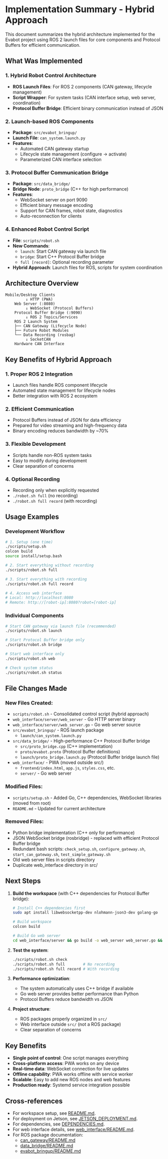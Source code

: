 # Implementation Summary - Hybrid Approach

This document summarizes the hybrid architecture implemented for the Evabot project using ROS 2 launch files for core components and Protocol Buffers for efficient communication.

## What Was Implemented

### 1. Hybrid Robot Control Architecture
- **ROS Launch Files**: For ROS 2 components (CAN gateway, lifecycle management)
- **Script Wrapper**: For system tasks (CAN interface setup, web server, coordination)
- **Protocol Buffer Bridge**: Efficient binary communication instead of JSON

### 2. Launch-based ROS Components
- **Package**: `src/evabot_bringup/`
- **Launch File**: `can_system.launch.py`
- **Features**:
  - Automated CAN gateway startup
  - Lifecycle state management (configure → activate)
  - Parameterized CAN interface selection

### 3. Protocol Buffer Communication Bridge
- **Package**: `src/data_bridge/`
- **Bridge Node**: `proto_bridge` (C++ for high performance)
- **Features**:
  - WebSocket server on port 9090
  - Efficient binary message encoding
  - Support for CAN frames, robot state, diagnostics
  - Auto-reconnection for clients

### 4. Enhanced Robot Control Script
- **File**: `scripts/robot.sh`
- **New Commands**:
  - `launch`: Start CAN gateway via launch file
  - `bridge`: Start C++ Protocol Buffer bridge
  - `full [record]`: Optional recording parameter
- **Hybrid Approach**: Launch files for ROS, scripts for system coordination

## Architecture Overview

```
Mobile/Desktop Clients
         ↓ HTTP (PWA)
    Web Server (:8080)
         ↓ WebSocket (Protocol Buffers)
    Protocol Buffer Bridge (:9090)
         ↓ ROS 2 Topics/Services
    ROS 2 Launch System
    ├── CAN Gateway (Lifecycle Node)
    ├── Future Robot Modules
    └── Data Recording (rosbag)
         ↓ SocketCAN
    Hardware CAN Interface
```

## Key Benefits of Hybrid Approach

### 1. **Proper ROS 2 Integration**
- Launch files handle ROS component lifecycle
- Automated state management for lifecycle nodes
- Better integration with ROS 2 ecosystem

### 2. **Efficient Communication**
- Protocol Buffers instead of JSON for data efficiency
- Prepared for video streaming and high-frequency data
- Binary encoding reduces bandwidth by ~70%

### 3. **Flexible Development**
- Scripts handle non-ROS system tasks
- Easy to modify during development
- Clear separation of concerns

### 4. **Optional Recording**
- Recording only when explicitly requested
- `./robot.sh full` (no recording)
- `./robot.sh full record` (with recording)

## Usage Examples

### Development Workflow
```bash
# 1. Setup (one time)
./scripts/setup.sh
colcon build
source install/setup.bash

# 2. Start everything without recording
./scripts/robot.sh full

# 3. Start everything with recording
./scripts/robot.sh full record

# 4. Access web interface
# Local: http://localhost:8080
# Remote: http://[robot-ip]:8080?robot=[robot-ip]
```

### Individual Components
```bash
# Start CAN gateway via launch file (recommended)
./scripts/robot.sh launch

# Start Protocol Buffer bridge only
./scripts/robot.sh bridge

# Start web interface only
./scripts/robot.sh web

# Check system status
./scripts/robot.sh status
```

## File Changes Made

### New Files Created:
- `scripts/robot.sh` - Consolidated control script (hybrid approach)
- `web_interface/server/web_server` - Go HTTP server binary
- `web_interface/server/web_server.go` - Go web server source
- `src/evabot_bringup/` - ROS launch package
  - `launch/can_system.launch.py`
- `src/data_bridge/` - High-performance C++ Protocol Buffer bridge
  - `src/proto_bridge.cpp` (C++ implementation)
  - `proto/evabot.proto` (Protocol Buffer definitions)
  - `launch/proto_bridge.launch.py` (Protocol Buffer bridge launch file)
- `web_interface/` - PWA (moved outside src/)
  - `frontend/index.html`, `app.js`, `styles.css`, etc.
  - `server/` - Go web server

### Modified Files:
- `scripts/setup.sh` - Added Go, C++ dependencies, WebSocket libraries (moved from root)
- `README.md` - Updated for current architecture

### Removed Files:
- Python bridge implementation (C++ only for performance)
- JSON WebSocket bridge (rosbridge) - replaced with efficient Protocol Buffer bridge
- Redundant bash scripts: `check_setup.sh`, `configure_gateway.sh`, `start_can_gateway.sh`, `test_simple_gateway.sh`
- Old web server files in scripts directory
- Duplicate web_interface directory in src/

## Next Steps

1. **Build the workspace** (with C++ dependencies for Protocol Buffer bridge):
   ```bash
   # Install C++ dependencies first
   sudo apt install libwebsocketpp-dev nlohmann-json3-dev golang-go
   
   # Build workspace
   colcon build
   
   # Build Go web server
   cd web_interface/server && go build -o web_server web_server.go && cd ../..
   ```

2. **Test the system**:
   ```bash
   ./scripts/robot.sh check
   ./scripts/robot.sh full        # No recording
   ./scripts/robot.sh full record # With recording
   ```

3. **Performance optimization**:
   - The system automatically uses C++ bridge if available
   - Go web server provides better performance than Python
   - Protocol Buffers reduce bandwidth vs JSON

4. **Project structure**:
   - ROS packages properly organized in `src/`
   - Web interface outside `src/` (not a ROS package)
   - Clear separation of concerns

## Key Benefits

- **Single point of control**: One script manages everything
- **Cross-platform access**: PWA works on any device
- **Real-time data**: WebSocket connection for live updates
- **Offline capability**: PWA works offline with service worker
- **Scalable**: Easy to add new ROS nodes and web features
- **Production ready**: Systemd service integration possible

## Cross-references

- For workspace setup, see [README.md](README.md).
- For deployment on Jetson, see [JETSON_DEPLOYMENT.md](JETSON_DEPLOYMENT.md).
- For dependencies, see [DEPENDENCIES.md](DEPENDENCIES.md).
- For web interface details, see [web_interface/README.md](web_interface/README.md).
- For ROS package documentation:
  - [can_gateway/README.md](src/can_gateway/README.md)
  - [data_bridge/README.md](src/data_bridge/README.md)
  - [evabot_bringup/README.md](src/evabot_bringup/README.md)
